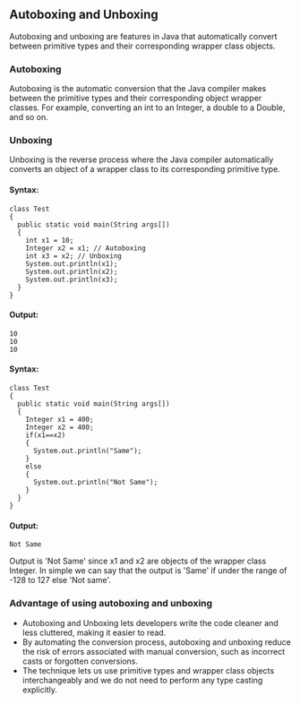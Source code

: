 ## Autoboxing and Unboxing
Autoboxing and unboxing are features in Java that automatically convert between primitive types and their corresponding wrapper class objects.

### Autoboxing
Autoboxing is the automatic conversion that the Java compiler makes between the primitive types and their corresponding object wrapper classes. For example, converting an int to an Integer, a double to a Double, and so on.
### Unboxing
Unboxing is the reverse process where the Java compiler automatically converts an object of a wrapper class to its corresponding primitive type.

#### Syntax:
```
class Test
{
  public static void main(String args[])
  {
    int x1 = 10;
    Integer x2 = x1; // Autoboxing
    int x3 = x2; // Unboxing
    System.out.println(x1);
    System.out.println(x2);
    System.out.println(x3);
  }
}
```
#### Output:
```
10
10
10
```
#### Syntax:
```
class Test
{
  public static void main(String args[])
  {
    Integer x1 = 400;
    Integer x2 = 400;
    if(x1==x2)
    {
      System.out.println("Same"); 
    }
    else
    {
      System.out.println("Not Same");
    }
  }
}
```
#### Output:
```
Not Same
```
Output is 'Not Same' since x1 and x2 are objects of the wrapper class Integer.
In simple we can say that the output is 'Same' if under the range of -128 to 127 else 'Not same'.

### Advantage of using autoboxing and unboxing
- Autoboxing and Unboxing lets developers write the code cleaner and less cluttered, making it easier to read.
- By automating the conversion process, autoboxing and unboxing reduce the risk of errors associated with manual conversion, such as incorrect casts or forgotten conversions.
- The technique lets us use primitive types and wrapper class objects interchangeably and we do not need to perform any type casting explicitly.
